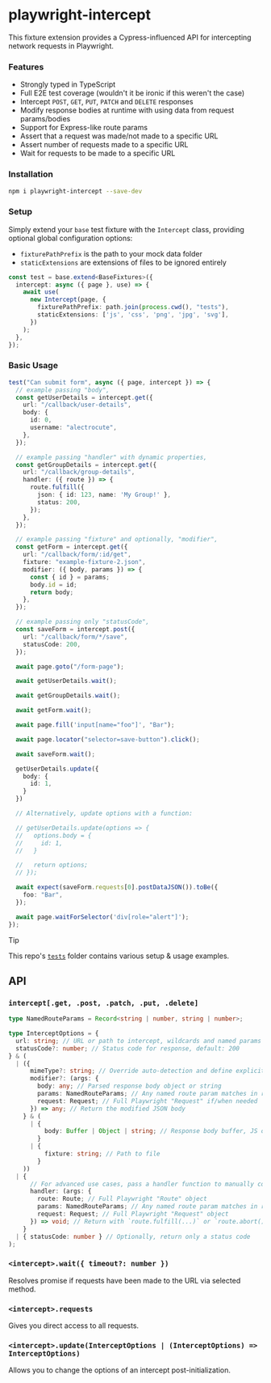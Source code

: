 # playwright-intercept

This fixture extension provides a Cypress-influenced API for intercepting network requests in Playwright.

### Features

- Strongly typed in TypeScript
- Full E2E test coverage (wouldn't it be ironic if this weren't the case)
- Intercept `POST`, `GET`, `PUT`, `PATCH` and `DELETE` responses
- Modify response bodies at runtime with using data from request params/bodies
- Support for Express-like route params
- Assert that a request was made/not made to a specific URL
- Assert number of requests made to a specific URL
- Wait for requests to be made to a specific URL

### Installation

```bash
npm i playwright-intercept --save-dev
```

### Setup

Simply extend your `base` test fixture with the `Intercept` class, providing optional global configuration options:

- `fixturePathPrefix` is the path to your mock data folder
- `staticExtensions` are extensions of files to be ignored entirely

```typescript
const test = base.extend<BaseFixtures>({
  intercept: async ({ page }, use) => {
    await use(
      new Intercept(page, {
        fixturePathPrefix: path.join(process.cwd(), "tests"),
        staticExtensions: ['js', 'css', 'png', 'jpg', 'svg'],
      })
    );
  },
});
```

### Basic Usage

```typescript
test("Can submit form", async ({ page, intercept }) => {
  // example passing "body",
  const getUserDetails = intercept.get({
    url: "/callback/user-details",
    body: {
      id: 0,
      username: "alectrocute",
    },
  });

  // example passing "handler" with dynamic properties,
  const getGroupDetails = intercept.get({
    url: "/callback/group-details",
    handler: ({ route }) => {
      route.fulfill({
        json: { id: 123, name: 'My Group!' },
        status: 200,
      });
    },
  });

  // example passing "fixture" and optionally, "modifier",
  const getForm = intercept.get({
    url: "/callback/form/:id/get",
    fixture: "example-fixture-2.json",
    modifier: ({ body, params }) => {
      const { id } = params;
      body.id = id;
      return body;
    },
  });

  // example passing only "statusCode",
  const saveForm = intercept.post({
    url: "/callback/form/*/save",
    statusCode: 200,
  });

  await page.goto("/form-page");

  await getUserDetails.wait();

  await getGroupDetails.wait();

  await getForm.wait();

  await page.fill('input[name="foo"]', "Bar");

  await page.locator("selector=save-button").click();

  await saveForm.wait();

  getUserDetails.update({
    body: {
      id: 1,
    }
  })

  // Alternatively, update options with a function:

  // getUserDetails.update(options => {
  //   options.body = {
  //     id: 1,
  //   }

  //   return options;
  // });

  await expect(saveForm.requests[0].postDataJSON()).toBe({
    foo: "Bar",
  });

  await page.waitForSelector('div[role="alert"]');
});
```

> [!TIP]  
> This repo's [`tests`](https://github.com/alectrocute/playwright-intercept/tree/main/tests) folder contains various setup & usage examples.

## API

### `intercept[.get, .post, .patch, .put, .delete]`

```typescript
type NamedRouteParams = Record<string | number, string | number>;

type InterceptOptions = {
  url: string; // URL or path to intercept, wildcards and named params supported
  statusCode?: number; // Status code for response, default: 200
} & (
  | ({
      mimeType?: string; // Override auto-detection and define explicit mime type
      modifier?: (args: {
        body: any; // Parsed response body object or string
        params: NamedRouteParams; // Any named route param matches in request URL
        request: Request; // Full Playwright "Request" if/when needed
      }) => any; // Return the modified JSON body
    } & (
      | {
          body: Buffer | Object | string; // Response body buffer, JS object or string
        }
      | {
          fixture: string; // Path to file
        }
    ))
  | {
      // For advanced use cases, pass a handler function to manually construct response
      handler: (args: {
        route: Route; // Full Playwright "Route" object
        params: NamedRouteParams; // Any named route param matches in request URL
        request: Request; // Full Playwright "Request" object
      }) => void; // Return with `route.fulfill(...)` or `route.abort()`
    }
  | { statusCode: number } // Optionally, return only a status code
);
```

### `<intercept>.wait({ timeout?: number })`

Resolves promise if requests have been made to the URL via selected method.

### `<intercept>.requests`

Gives you direct access to all requests.

### `<intercept>.update(InterceptOptions | (InterceptOptions) => InterceptOptions)`

Allows you to change the options of an intercept post-initialization.
